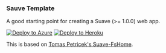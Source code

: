 ### Sauve Template

A good starting point for creating a Suave (>= 1.0.0) web app.

[![Deploy to Azure](http://azuredeploy.net/deploybutton.png)](https://azuredeploy.net/)
[![Deploy to Heroku](https://www.herokucdn.com/deploy/button.png)](https://heroku.com/deploy)

This is based on [Tomas Petricek's Suave-FsHome](https://github.com/tpetricek/suave-fshome).

